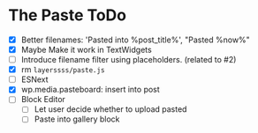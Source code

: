 The Paste ToDo
==============

 - [x] Better filenames: 'Pasted into %post_title%', "Pasted %now%"
 - [x] Maybe Make it work in TextWidgets
 - [ ] Introduce filename filter using placeholders. (related to #2)
 - [x] rm `layerssss/paste.js`
 - [ ] ESNext
 - [x] wp.media.pasteboard: insert into post
 - [ ] Block Editor
     - [ ] Let user decide whether to upload pasted 
     - [ ] Paste into gallery block
